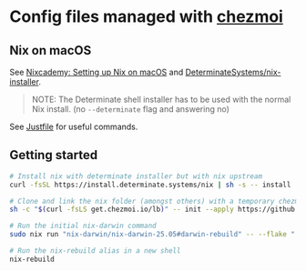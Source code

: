 # Config files managed with [chezmoi](https://www.chezmoi.io/)


## Nix on macOS

See [Nixcademy: Setting up Nix on macOS](https://nixcademy.com/posts/nix-on-macos/) and [DeterminateSystems/nix-installer](https://github.com/DeterminateSystems/nix-installer).

> NOTE: The Determinate shell installer has to be used with the normal Nix install. (no `--determinate` flag and answering no)

See [Justfile](private_dot_config/nix/Justfile) for useful commands.

## Getting started

```bash
# Install nix with determinate installer but with nix upstream
curl -fsSL https://install.determinate.systems/nix | sh -s -- install

# Clone and link the nix folder (amongst others) with a temporary chezmoi bin
sh -c "$(curl -fsLS get.chezmoi.io/lb)" -- init --apply https://github.com/peterfication/config-moi && rm ~/.local/bin/chezmoi

# Run the initial nix-darwin command
sudo nix run "nix-darwin/nix-darwin-25.05#darwin-rebuild" -- --flake ".config/nix#simple" switch

# Run the nix-rebuild alias in a new shell
nix-rebuild
```
